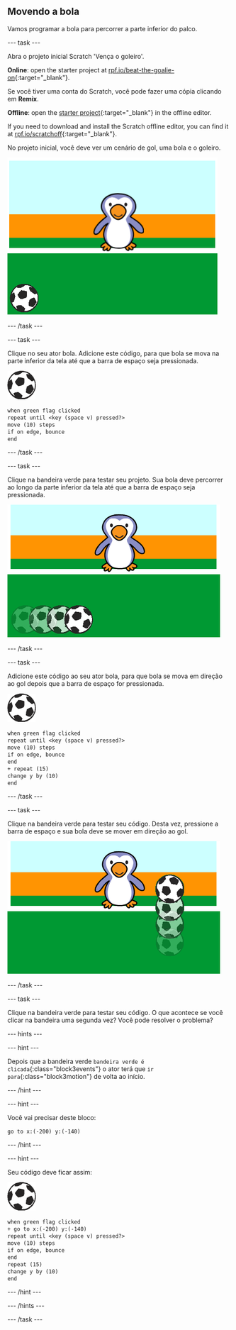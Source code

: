 ## Movendo a bola

Vamos programar a bola para percorrer a parte inferior do palco.

--- task ---

Abra o projeto inicial Scratch 'Vença o goleiro'.

**Online**: open the starter project at [rpf.io/beat-the-goalie-on](https://rpf.io/beat-the-goalie-on){:target="_blank"}.

Se você tiver uma conta do Scratch, você pode fazer uma cópia clicando em **Remix**.

**Offline**: open the [starter project](https://rpf.io/p/en/beat-the-goalie-go){:target="_blank"} in the offline editor.

If you need to download and install the Scratch offline editor, you can find it at [rpf.io/scratchoff](https://rpf.io/scratchoff){:target="_blank"}.

No projeto inicial, você deve ver um cenário de gol, uma bola e o goleiro.

![projetos iniciais](images/goalie-starter.png)

--- /task ---

--- task ---

Clique no seu ator bola. Adicione este código, para que bola se mova na parte inferior da tela até que a barra de espaço seja pressionada.

![ator bola](images/football-sprite.png)

```blocks3
when green flag clicked
repeat until <key (space v) pressed?>
move (10) steps
if on edge, bounce
end
```

--- /task ---

--- task ---

Clique na bandeira verde para testar seu projeto. Sua bola deve percorrer ao longo da parte inferior da tela até que a barra de espaço seja pressionada.

![captura de tela](images/goalie-football-move-test.png)

--- /task ---

--- task ---

Adicione este código ao seu ator bola, para que bola se mova em direção ao gol depois que a barra de espaço for pressionada.

![ator bola](images/football-sprite.png)

```blocks3
when green flag clicked
repeat until <key (space v) pressed?>
move (10) steps
if on edge, bounce
end
+ repeat (15)
change y by (10)
end
```

--- /task ---

--- task ---

Clique na bandeira verde para testar seu código. Desta vez, pressione a barra de espaço e sua bola deve se mover em direção ao gol.

![captura de tela](images/goalie-football-ypos-test.png)

--- /task ---

--- task ---

Clique na bandeira verde para testar seu código. O que acontece se você clicar na bandeira uma segunda vez? Você pode resolver o problema?

--- hints ---

--- hint ---

Depois que a bandeira verde `bandeira verde é clicada`{:class="block3events"} o ator terá que `ir para`{:class="block3motion"} de volta ao início.

--- /hint ---

--- hint ---

Você vai precisar deste bloco:

```blocks3
go to x:(-200) y:(-140)
```

--- /hint ---

--- hint ---

Seu código deve ficar assim:

![ator bola](images/football-sprite.png)

```blocks3
when green flag clicked
+ go to x:(-200) y:(-140)
repeat until <key (space v) pressed?>
move (10) steps
if on edge, bounce
end
repeat (15)
change y by (10)
end
```

--- /hint ---

--- /hints ---

--- /task ---


